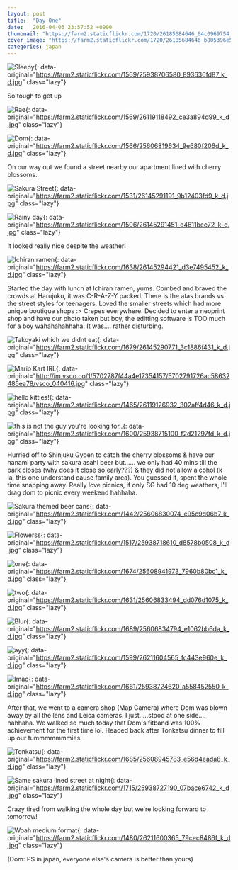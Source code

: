 ```yaml
---
layout: post
title:  "Day One"
date:   2016-04-03 23:57:52 +0900
thumbnail: "https://farm2.staticflickr.com/1720/26185684646_64c0969754_z_d.jpg"
cover_image: "https://farm2.staticflickr.com/1720/26185684646_b805396e50_k_d.jpg"
categories: japan
---
```


![Sleepy](){: data-original="https://farm2.staticflickr.com/1569/25938706580_893636fd87_k_d.jpg" class="lazy"}

So tough to get up

![Rae](){: data-original="https://farm2.staticflickr.com/1569/26119118492_ce3a894d99_k_d.jpg" class="lazy"}

![Dom](){: data-original="https://farm2.staticflickr.com/1566/25606819634_9e680f206d_k_d.jpg" class="lazy"}

On our way out we found a street nearby our apartment lined with cherry blossoms.

![Sakura Street](){: data-original="https://farm2.staticflickr.com/1531/26145291191_9b12403fd9_k_d.jpg" class="lazy"}

![Rainy day](){: data-original="https://farm2.staticflickr.com/1506/26145291451_e4611bcc72_k_d.jpg" class="lazy"}

It looked really nice despite the weather!

![Ichiran ramen](){: data-original="https://farm2.staticflickr.com/1638/26145294421_d3e7495452_k_d.jpg" class="lazy"}

Started the day with lunch at Ichiran ramen, yums. Combed and braved the crowds at Harujuku, it was C-R-A-Z-Y packed. There is the atas brands vs the street styles for teenagers. Loved the smaller streets which had more unique boutique shops :> Crepes everywhere. Decided to enter a neoprint shop and have our photo taken but boy, the editting software is TOO much for a boy wahahahahhaha. It was.... rather disturbing.

![Takoyaki which we didnt eat](){: data-original="https://farm2.staticflickr.com/1679/26145290771_3c1886f431_k_d.jpg" class="lazy"}

![Mario Kart IRL](){: data-original="http://im.vsco.co/1/5702787f44a4e17354157/5702791726ac58632485ea78/vsco_040416.jpg" class="lazy"}

![hello kitties!](){: data-original="https://farm2.staticflickr.com/1465/26119126932_302aff4d46_k_d.jpg" class="lazy"}

![this is not the guy you're looking for..](){: data-original="https://farm2.staticflickr.com/1600/25938715100_f2d21297fd_k_d.jpg" class="lazy"}

Hurried off to Shinjuku Gyoen to catch the cherry blossoms & have our hanami party with sakura asahi beer but...... we only had 40 mins till the park closes (why does it close so early???) & they did not allow alcohol (k la, this one understand cause family area). You guessed it, spent the whole time snapping away. Really love picnics, if only SG had 10 deg weathers, I'll drag dom to picnic every weekend hahhaha.

![Sakura themed beer cans](){: data-original="https://farm2.staticflickr.com/1442/25606830074_e95c9d06b7_k_d.jpg" class="lazy"}

![Flowerss](){: data-original="https://farm2.staticflickr.com/1517/25938718610_d8578b0508_k_d.jpg" class="lazy"}

![one](){: data-original="https://farm2.staticflickr.com/1674/25608941973_7960b80bc1_k_d.jpg" class="lazy"}

![two](){: data-original="https://farm2.staticflickr.com/1631/25606833494_dd076d1075_k_d.jpg" class="lazy"}

![Blur](){: data-original="https://farm2.staticflickr.com/1689/25606834794_e1062bb6da_k_d.jpg" class="lazy"}

![ayy](){: data-original="https://farm2.staticflickr.com/1599/26211604565_fc443e960e_k_d.jpg" class="lazy"}

![lmao](){: data-original="https://farm2.staticflickr.com/1661/25938724620_a558452550_k_d.jpg" class="lazy"}

After that, we went to a camera shop (Map Camera) where Dom was blown away by all the lens and Leica cameras. I just.....stood at one side.... hahhaha. We walked so much today that Dom's fitband was 100% achievement for the first time lol. Headed back after Tonkatsu dinner to fill up our tummmmmmmies.

![Tonkatsu](){: data-original="https://farm2.staticflickr.com/1685/25608945783_e56d4eada8_k_d.jpg" class="lazy"}

![Same sakura lined street at night](){: data-original="https://farm2.staticflickr.com/1715/25938727190_07bace6742_k_d.jpg" class="lazy"}

Crazy tired from walking the whole day but we're looking forward to tomorrow!

![Woah medium format](){: data-original="https://farm2.staticflickr.com/1480/26211600365_79cec8486f_k_d.jpg" class="lazy"}

(Dom: PS in japan, everyone else's camera is better than yours)